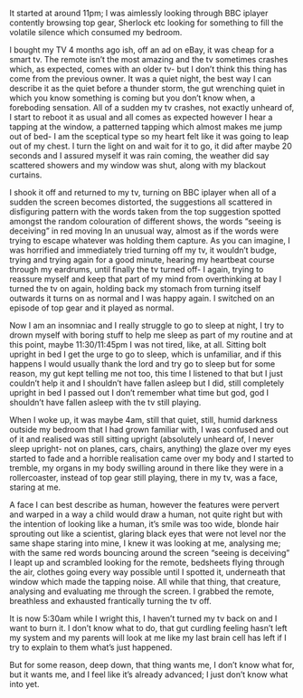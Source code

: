 

It started at around 11pm; I was aimlessly looking through BBC iplayer contently browsing top gear, Sherlock etc looking for something to fill the volatile silence which consumed my bedroom.


I bought my TV 4 months ago ish, off an ad on eBay, it was cheap for a smart tv. The remote isn’t the most amazing and the tv sometimes crashes which, as expected, comes with an older tv- but I don’t think this thing has come from the previous owner. 
It was a quiet night, the best way I can describe it as the quiet before a thunder storm, the gut wrenching quiet in which you know something is coming but you don’t know when, a foreboding sensation. All of a sudden my tv crashes, not exactly unheard of, I start to reboot it as usual and all comes as expected however I hear a tapping at the window, a patterned tapping which almost makes me jump out of bed- I am the sceptical type so my heart felt like it was going to leap out of my chest. I turn the light on and wait for it to go, it did after maybe 20 seconds and I assured myself it was rain coming, the weather did say scattered showers and my window was shut, along with my blackout curtains. 

I shook it off and returned to my tv, turning on BBC iplayer when all of a sudden the screen becomes distorted, the suggestions all scattered in disfiguring pattern with the words taken from the top suggestion spotted amongst the random colouration of different shows, the words “seeing is deceiving” in red moving In an unusual way, almost as if the words were trying to escape whatever was holding them capture.
As you can imagine, I was horrified and immediately tried turning off my tv, it wouldn’t budge, trying and trying again for a good minute, hearing my heartbeat course through my eardrums, until finally the tv turned off- I again, trying to reassure myself and keep that part of my mind from overthinking at bay I turned the tv on again, holding back my stomach from turning itself outwards it turns on as normal and I was happy again. I switched on an episode of top gear and it played as normal.


Now I am an insomniac and I really struggle to go to sleep at night, I try to drown myself with boring stuff to help me sleep as part of my routine and at this point, maybe 11:30/11:45pm I was not tired, like, at all. 
Sitting bolt upright in bed I get the urge to go to sleep, which is unfamiliar, and if this happens I would usually thank the lord and try go to sleep but for some reason, my gut kept telling me not too, this time I listened to that but I just couldn’t help it and I shouldn’t have fallen asleep but I did, still completely upright in bed I passed out I don’t remember what time but god, god I shouldn’t have fallen asleep with the tv still playing.


When I woke up, it was maybe 4am, still that quiet, still, humid darkness outside my bedroom that I had grown familiar with, I was confused and out of it and realised was still sitting upright (absolutely unheard of, I never sleep upright- not on planes, cars, chairs, anything) the glaze over my eyes started to fade and a horrible realisation came over my body and I started to tremble, my organs in my body swilling around in there like they were in a rollercoaster, instead of top gear still playing, there in my tv, was a face, staring at me.


A face I can best describe as human, however the features were pervert and warped in a way a child would draw a human, not quite right but with the intention of looking like a human, it’s smile was too wide, blonde hair sprouting out like a scientist, glaring black eyes that were not level nor the same shape staring into mine, I knew it was looking at me, analysing me; with the same red words bouncing around the screen “seeing is deceiving”  
I leapt up and scrambled looking for the remote, bedsheets flying through the air, clothes going every way possible until I spotted it, underneath that window which made the tapping noise. All while that thing, that creature, analysing and evaluating me through the screen. I grabbed the remote, breathless and exhausted frantically turning the tv off.


It is now 5:30am while I wright this, I haven’t turned my tv back on and I want to burn it. I don’t know what to do, that gut curdling feeling hasn’t left my system and my parents will look at me like my last brain cell has left if I try to explain to them what’s just happened.

But for some reason, deep down, that thing wants me, I don’t know what for, but it wants me, and I feel like it’s already advanced; I just don’t know what into yet.